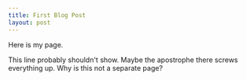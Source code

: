 ```yaml
---
title: First Blog Post
layout: post
---
```


Here is my page. 


This line probably shouldn't show. 
Maybe the apostrophe there screws everything up.
Why is this not a separate page?

